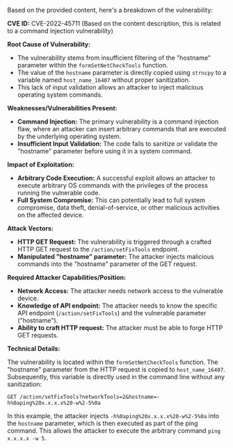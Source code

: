 Based on the provided content, here's a breakdown of the vulnerability:

**CVE ID:** CVE-2022-45711 (Based on the content description, this is related to a command injection vulnerability)

**Root Cause of Vulnerability:**
- The vulnerability stems from insufficient filtering of the "hostname" parameter within the `formSetNetCheckTools` function.
- The value of the `hostname` parameter is directly copied using `strncpy` to a variable named `host_name_16407` without proper sanitization.
- This lack of input validation allows an attacker to inject malicious operating system commands.

**Weaknesses/Vulnerabilities Present:**
- **Command Injection:** The primary vulnerability is a command injection flaw, where an attacker can insert arbitrary commands that are executed by the underlying operating system.
- **Insufficient Input Validation:** The code fails to sanitize or validate the "hostname" parameter before using it in a system command.

**Impact of Exploitation:**
- **Arbitrary Code Execution:** A successful exploit allows an attacker to execute arbitrary OS commands with the privileges of the process running the vulnerable code.
- **Full System Compromise:** This can potentially lead to full system compromise, data theft, denial-of-service, or other malicious activities on the affected device.

**Attack Vectors:**
- **HTTP GET Request:** The vulnerability is triggered through a crafted HTTP GET request to the `/action/setFixTools` endpoint.
- **Manipulated "hostname" parameter:** The attacker injects malicious commands into the "hostname" parameter of the GET request.

**Required Attacker Capabilities/Position:**
- **Network Access:** The attacker needs network access to the vulnerable device.
- **Knowledge of API endpoint:** The attacker needs to know the specific API endpoint (`/action/setFixTools`) and the vulnerable parameter ("hostname").
- **Ability to craft HTTP request:** The attacker must be able to forge HTTP GET requests.

**Technical Details:**

The vulnerability is located within the `formSetNetCheckTools` function. The "hostname" parameter from the HTTP request is copied to `host_name_16407`. Subsequently, this variable is directly used in the command line without any sanitization:

```
GET /action/setFixTools?networkTools=2&hostname=-h%0aping%20x.x.x.x%20-w%2-5%0a
```

In this example, the attacker injects `-h%0aping%20x.x.x.x%20-w%2-5%0a` into the `hostname` parameter, which is then executed as part of the ping command. This allows the attacker to execute the arbitrary command `ping x.x.x.x -w 5`.